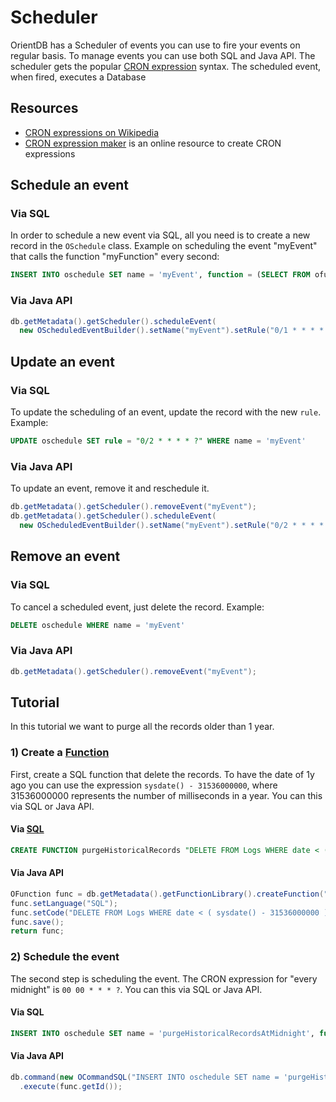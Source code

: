# Scheduler

OrientDB has a Scheduler of events you can use to fire your events on regular basis. To manage events you can use both SQL and Java API. The scheduler gets the popular [CRON expression](https://en.wikipedia.org/wiki/Cron#CRON_expression) syntax. The scheduled event, when fired, executes a Database 

## Resources
- [CRON expressions on Wikipedia](https://en.wikipedia.org/wiki/Cron#CRON_expression)
- [CRON expression maker](http://www.cronmaker.com/) is an online resource to create CRON expressions

## Schedule an event

### Via SQL

In order to schedule a new event via SQL, all you need is to create a new record in the `OSchedule` class. Example on scheduling the event "myEvent" that calls the function "myFunction" every second:

```sql
INSERT INTO oschedule SET name = 'myEvent', function = (SELECT FROM ofunction WHERE name = 'myFunction'), rule = \"0/1 * * * * ?\"
```

### Via Java API
```java
db.getMetadata().getScheduler().scheduleEvent(
  new OScheduledEventBuilder().setName("myEvent").setRule("0/1 * * * * ?").setFunction(func).build());
```
## Update an event

### Via SQL

To update the scheduling of an event, update the record with the new `rule`. Example:

```sql
UPDATE oschedule SET rule = "0/2 * * * * ?" WHERE name = 'myEvent'
```

### Via Java API

To update an event, remove it and reschedule it.

```java
db.getMetadata().getScheduler().removeEvent("myEvent");
db.getMetadata().getScheduler().scheduleEvent(
  new OScheduledEventBuilder().setName("myEvent").setRule("0/2 * * * * ?").setFunction(func).build());
```

## Remove an event

### Via SQL

To cancel a scheduled event, just delete the record. Example:

```sql
DELETE oschedule WHERE name = 'myEvent'
```

### Via Java API

```java
db.getMetadata().getScheduler().removeEvent("myEvent");
```

## Tutorial

In this tutorial we want to purge all the records older than 1 year. 

### 1) Create a [Function](Functions-Creation.md)
First, create a SQL function that delete the records. To have the date of 1y ago you can use the expression `sysdate() - 31536000000`, where 31536000000 represents the number of milliseconds in a year.  You can this via SQL or Java API.

#### Via [SQL](SQL-Create-Function.md)
```sql
CREATE FUNCTION purgeHistoricalRecords "DELETE FROM Logs WHERE date < ( sysdate() - 31536000000 )" LANGUAGE SQL 
```

#### Via Java API
```java
OFunction func = db.getMetadata().getFunctionLibrary().createFunction("purgeHistoricalRecords");
func.setLanguage("SQL");
func.setCode("DELETE FROM Logs WHERE date < ( sysdate() - 31536000000 )");
func.save();
return func;
```

### 2) Schedule the event

The second step is scheduling the event. The CRON expression for "every midnight" is `00 00 * * * ?`. You can this via SQL or Java API.

#### Via SQL

```sql
INSERT INTO oschedule SET name = 'purgeHistoricalRecordsAtMidnight', function = (SELECT FROM ofunction WHERE name = 'purgeHistoricalRecords'), rule = \"00 00 * * * ?\"
```

#### Via Java API
```java
db.command(new OCommandSQL("INSERT INTO oschedule SET name = 'purgeHistoricalRecordsAtMidnight', function = ?, rule = \"00 00 * * * ?\""))
  .execute(func.getId());
```
